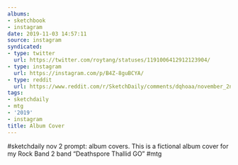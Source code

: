 ```yaml
---
albums:
- sketchbook
- instagram
date: 2019-11-03 14:57:11
source: instagram
syndicated:
- type: twitter
  url: https://twitter.com/roytang/statuses/1191006412912123904/
- type: instagram
  url: https://instagram.com/p/B4Z-8guBCYA/
- type: reddit
  url: https://www.reddit.com/r/SketchDaily/comments/dqhoaa/november_2nd_album_covers/f6czagu/
tags:
- sketchdaily
- mtg
- '2019'
- instagram
title: Album Cover
---
```


#sketchdaily nov 2 prompt: album covers. This is a fictional album cover for my Rock Band 2 band “Deathspore Thallid GO” #mtg